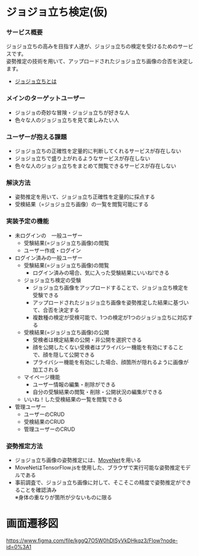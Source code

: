# ジョジョ立ち検定(仮)
### サービス概要
ジョジョ立ちの高みを目指す人達が、ジョジョ立ちの検定を受けるためのサービスです。<br>
姿勢推定の技術を用いて、アップロードされたジョジョ立ち画像の合否を決定します。
- [ジョジョ立ちとは](https://dic.pixiv.net/a/%E3%82%B8%E3%83%A7%E3%82%B8%E3%83%A7%E7%AB%8B%E3%81%A1)

### メインのターゲットユーザー
- ジョジョの奇妙な冒険・ジョジョ立ちが好きな人
- 色々な人のジョジョ立ちを見て楽しみたい人

### ユーザーが抱える課題
- ジョジョ立ちの正確性を定量的に判断してくれるサービスが存在しない
- ジョジョ立ちで盛り上がれるようなサービスが存在しない
- 色々な人のジョジョ立ちをまとめて閲覧できるサービスが存在しない

### 解決方法
- 姿勢推定を用いて、ジョジョ立ち正確性を定量的に採点する
- 受検結果（=ジョジョ立ち画像）の一覧を閲覧可能にする

### 実装予定の機能
- 未ログインの　一般ユーザー
  - 受験結果(=ジョジョ立ち画像)の閲覧
  - ユーザー作成・ログイン
- ログイン済みの一般ユーザー
  - 受験結果(=ジョジョ立ち画像)の閲覧
    - ログイン済みの場合、気に入った受験結果にいいね!できる
  - ジョジョ立ち検定の受験
    - ジョジョ立ち画像をアップロードすることで、ジョジョ立ち検定を受験できる
    - アップロードされたジョジョ立ち画像を姿勢推定した結果に基づいて、合否を決定する
    - 複数種の検定が受検可能で、1つの検定が1つのジョジョ立ちに対応する
  - 受検結果(=ジョジョ立ち画像)の公開
    - 受検者は検定結果の公開・非公開を選択できる
    - 顔を公開したくない受検者はプライバシー機能を有効にすることで、顔を隠して公開できる
    - プライバシー機能を有効にした場合、顔箇所が隠れるように画像が加工される
  - マイページ機能
    - ユーザー情報の編集・削除ができる
    - 自分の受験結果の閲覧・削除・公開状況の編集ができる
  - いいね！した受検結果の一覧を閲覧できる
- 管理ユーザー
  - ユーザーのCRUD
  - 受検結果のCRUD
  - 管理ユーザーのCRUD

### 姿勢推定方法
- ジョジョ立ち画像の姿勢推定には、[MoveNet](https://blog.tensorflow.org/2021/05/next-generation-pose-detection-with-movenet-and-tensorflowjs.html)を用いる
- MoveNetはTensorFlow.jsを使用した、ブラウザで実行可能な姿勢推定モデルである
- 事前調査で、ジョジョ立ち画像に対して、そこそこの精度で姿勢推定ができることを確認済み<br>
  ※身体の重なりが箇所が少ないものに限る

# 画面遷移図
https://www.figma.com/file/kggQ7O5W0hDlSyVkDHkqz3/Flow?node-id=0%3A1
